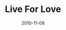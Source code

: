 ---
layout: music 
title: "Live For Love"
date: 2010-11-08 
description: "Music from the Game Change campaign about spending your life for others."
audio: "http://s3.amazonaws.com/crossroads-media/music/audio/LiveForLove.mp3"
audio-duration: "04:42"
src: "http://s3.amazonaws.com/crossroads-media/images/LiveForLove-1.gif"
---